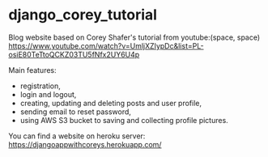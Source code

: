# django_corey_tutorial

Blog website based on Corey Shafer's tutorial from youtube:(space, space)
https://www.youtube.com/watch?v=UmljXZIypDc&list=PL-osiE80TeTtoQCKZ03TU5fNfx2UY6U4p

Main features:
- registration,
- login and logout,
- creating, updating and deleting posts and user profile,
- sending email to reset password,
- using AWS S3 bucket to saving and collecting profile pictures.

You can find a website on heroku server:
https://djangoappwithcoreys.herokuapp.com/
